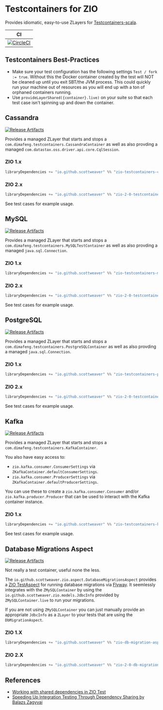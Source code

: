 # Testcontainers for ZIO


<!-- | ![Build Status][Badge-CircelCI] | -->


<!-- [Badge-CircelCI]: https://circleci.com/gh/scottweaver/testcontainers-for-zio.svg?style=shield "CircleCI Badge" -->

[Link-Github]: https://github.com/scottweaver/testcontainers-for-zio "Github Repo Link"

[Link-SonatypeReleases-Kafka]: https://oss.sonatype.org/content/repositories/releases/io/github/scottweaver/zio-testcontainers-kafka_2.13/0.5.0/  "Sonatype Releases link"
[Badge-SonatypeReleases-Kafka]: https://img.shields.io/maven-central/v/io.github.scottweaver/zio-testcontainers-kafka_2.13/0.5.0?label=maven-central%20%20kafka "Sonatype Releases badge"


[Link-SonatypeReleases-cassandra]: https://oss.sonatype.org/content/repositories/releases/io/github/scottweaver/zio-testcontainers-cassandra_2.13/0.5.0/  "Sonatype Releases link"
[Badge-SonatypeReleases-cassandra]: https://img.shields.io/maven-central/v/io.github.scottweaver/zio-testcontainers-cassandra_2.13/0.5.0?label=maven-central%20%20cassandra "Sonatype Releases badge"


[Link-SonatypeReleases-MySQL]: https://oss.sonatype.org/content/repositories/releases/io/github/scottweaver/zio-testcontainers-mysql_2.13/0.5.0/  "Sonatype Releases link"
[Badge-SonatypeReleases-MySQL]: https://img.shields.io/maven-central/v/io.github.scottweaver/zio-testcontainers-mysql_2.13/0.5.0?label=maven-central%20%20mysql "Sonatype Releases badge"

[Link-SonatypeReleases-Postgresql]: https://oss.sonatype.org/content/repositories/releases/io/github/scottweaver/zio-testcontainers-postgresql_2.13/0.5.0/  "Sonatype Releases link"
[Badge-SonatypeReleases-Postgresql]: https://img.shields.io/maven-central/v/io.github.scottweaver/zio-testcontainers-postgresql_2.13/0.5.0?label=maven-central%20%20postgresql "Sonatype Releases badge"

[Link-SonatypeReleases-DbMigrationAspect]: https://oss.sonatype.org/content/repositories/releases/io/github/scottweaver/zio-db-migration-aspect_2.13/0.5.0/  "Sonatype Releases link"
[Badge-SonatypeReleases-DbMigrationAspect]: https://img.shields.io/maven-central/v/io.github.scottweaver/zio-db-migration-aspect_2.13/0.5.0?label=maven-central%20%20db-migration-aspect "Sonatype Releases badge"

Provides idiomatic, easy-to-use ZLayers for [Testcontainers-scala](https://github.com/testcontainers/testcontainers-scala).


| CI                              | 
| ------------------------------- |
| [![CircleCI](https://dl.circleci.com/insights-snapshot/gh/scottweaver/testcontainers-for-zio/main/test/badge.svg?window=30d)](https://app.circleci.com/insights/github/scottweaver/testcontainers-for-zio/workflows/test/overview?branch=main&reporting-window=last-30-days&insights-snapshot=true) | 

## Testcontainers Best-Practices

- Make sure your test configuration has the following settings `Test / fork := true`. Without this  the Docker container created by the test will NOT be cleaned up until you exit SBT/the JVM process.  This could quickly run your machine out of resources as you will end up with a ton of orphaned containers running.
- Use `provideLayerShared({container}.live)` on your suite so that each test case isn't spinning up and down the container.

## Cassandra

[![Release Artifacts][Badge-SonatypeReleases-cassandra]][Link-SonatypeReleases-cassandra]

Provides a managed ZLayer that starts and stops a `com.dimafeng.testcontainers.CassandraContainer` as well as also provding a managed `com.datastax.oss.driver.api.core.CqlSession`.

### ZIO 1.x
```scala
libraryDependencies += "io.github.scottweaver" %% "zio-testcontainers-cassandra" % "0.5.0"
```

### ZIO 2.x
```scala
libraryDependencies += "io.github.scottweaver" %% "zio-2-0-testcontainers-cassandra" % "0.5.0"
```

See test cases for example usage.

## MySQL

[![Release Artifacts][Badge-SonatypeReleases-MySQL]][Link-SonatypeReleases-MySQL]

Provides a managed ZLayer that starts and stops a `com.dimafeng.testcontainers.MySQLTestContainer` as well as also provding a managed `java.sql.Connection`.

### ZIO 1.x
```scala
libraryDependencies += "io.github.scottweaver" %% "zio-testcontainers-mysql" % "0.5.0"
```

### ZIO 2.x
```scala
libraryDependencies += "io.github.scottweaver" %% "zio-2-0-testcontainers-mysql" % "0.5.0"
```

See test cases for example usage.

## PostgreSQL

[![Release Artifacts][Badge-SonatypeReleases-Postgresql]][Link-SonatypeReleases-Postgresql]

Provides a managed ZLayer that starts and stops a `com.dimafeng.testcontainers.PostgreSQLContainer` as well as also provding a managed `java.sql.Connection`.

### ZIO 1.x
```scala
libraryDependencies += "io.github.scottweaver" %% "zio-testcontainers-postgresql" % "0.5.0"
```

### ZIO 2.x
```scala
libraryDependencies += "io.github.scottweaver" %% "zio-2-0-testcontainers-postgresql" % "0.5.0"
```

See test cases for example usage.

## Kafka

[![Release Artifacts][Badge-SonatypeReleases-Kafka]][Link-SonatypeReleases-Kafka]

Provides a managed ZLayer that starts and stops a `com.dimafeng.testcontainers.KafkaContainer`.

You also have easy access to:
- `zio.kafka.consumer.ConsumerSettings` via `ZKafkaContainer.defaultConsumerSettings`.
- `zio.kafka.consumer.ProducerSettings` via `ZKafkaContainer.defaultProducerSettings`.

You can use these to create a `zio.kafka.consumer.Consumer` and/or `zio.kafka.producer.Producer` that can be used to interact with the Kafka container instance.


### ZIO 1.x
```scala
libraryDependencies += "io.github.scottweaver" %% "zio-testcontainers-kafka" % "0.5.0"
```

See test cases for example usage.

## Database Migrations Aspect

[![Release Artifacts][Badge-SonatypeReleases-DbMigrationAspect]][Link-SonatypeReleases-DbMigrationAspect]

Not really a test container, useful none the less.  

The `io.github.scottweaver.zio.aspect.DatabaseMigrationsAspect` provides a [ZIO TestAspect](https://javadoc.io/doc/dev.zio/zio-test_2.13/1.0.12/zio/test/TestAspect.html) for running database migrations via [Flyway](https://flywaydb.org/).  It seemlessly integrates with the `ZMySQLContainer` by using the `io.github.scottweaver.zio.models.JdbcInfo` provided by `ZMySQLContainer.live` to run your migrations.

If you are not using `ZMySQLContainer` you can just manually provide an appropriate `JdbcInfo` as a `ZLayer` to your tests that are using the `DbMigrationAspect`.

### ZIO 1.X
```scala
libraryDependencies += "io.github.scottweaver" %% "zio-db-migration-aspect" % "0.5.0"
```

### ZIO 2.X
```scala
libraryDependencies += "io.github.scottweaver" %% "zio-2-0-db-migration-aspect" % "0.5.0"
```

## References

- [Working with shared dependencies in ZIO Test](https://hmemcpy.com/2021/11/working-with-shared-dependencies-in-zio-test/)
- [Speeding Up Integration Testing Through Dependency Sharing by Balazs Zagyvai](https://www.youtube.com/watch?v=PJTn33Qj1nc)